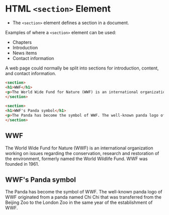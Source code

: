 # HTML `<section>` Element
- The `<section>` element defines a section in a document.

Examples of where a `<section>` element can be used:

-   Chapters
-   Introduction
-   News items
-   Contact information

A web page could normally be split into sections for introduction, content, and contact information.


```html
<section>  
<h1>WWF</h1>  
<p>The World Wide Fund for Nature (WWF) is an international organization working on issues regarding the conservation, research and restoration of the environment, formerly named the World Wildlife Fund. WWF was founded in 1961.</p>  
</section>  
  
<section>  
<h1>WWF's Panda symbol</h1>  
<p>The Panda has become the symbol of WWF. The well-known panda logo of WWF originated from a panda named Chi Chi that was transferred from the Beijing Zoo to the London Zoo in the same year of the establishment of WWF.</p>  
</section>
```

<section>  
<h1>WWF</h1>  
<p>The World Wide Fund for Nature (WWF) is an international organization working on issues regarding the conservation, research and restoration of the environment, formerly named the World Wildlife Fund. WWF was founded in 1961.</p>  
</section>  
  
<section>  
<h1>WWF's Panda symbol</h1>  
<p>The Panda has become the symbol of WWF. The well-known panda logo of WWF originated from a panda named Chi Chi that was transferred from the Beijing Zoo to the London Zoo in the same year of the establishment of WWF.</p>  
</section>


